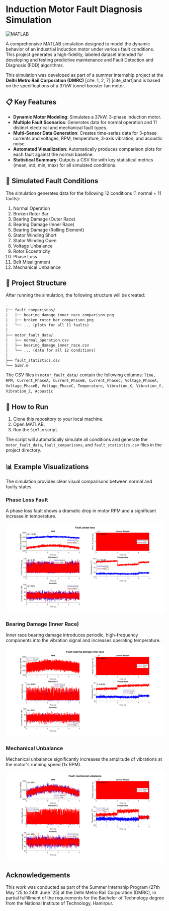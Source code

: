 # Induction Motor Fault Diagnosis Simulation

![MATLAB](https://img.shields.io/badge/Made%20with-MATLAB-0076A8?style=for-the-badge&logo=mathworks)

A comprehensive MATLAB simulation designed to model the dynamic behavior of an industrial induction motor under various fault conditions. This project generates a high-fidelity, labeled dataset intended for developing and testing predictive maintenance and Fault Detection and Diagnosis (FDD) algorithms.

This simulation was developed as part of a summer internship project at the **Delhi Metro Rail Corporation (DMRC)** [cite: 1, 2, 7] [cite_start]and is based on the specifications of a 37kW tunnel booster fan motor.

## 📋 Key Features

* **Dynamic Motor Modeling**: Simulates a 37kW, 3-phase induction motor.
* **Multiple Fault Scenarios**: Generates data for normal operation and 11 distinct electrical and mechanical fault types.
* **Multi-Sensor Data Generation**: Creates time-series data for 3-phase currents and voltages, RPM, temperature, 3-axis vibration, and acoustic noise.
* **Automated Visualization**: Automatically produces comparison plots for each fault against the normal baseline.
* **Statistical Summary**: Outputs a CSV file with key statistical metrics (mean, std, min, max) for all simulated conditions.

## 🔩 Simulated Fault Conditions

The simulation generates data for the following 12 conditions (1 normal + 11 faults):

1.  Normal Operation
2.  Broken Rotor Bar
3.  Bearing Damage (Outer Race)
4.  Bearing Damage (Inner Race)
5.  Bearing Damage (Rolling Element)
6.  Stator Winding Short
7.  Stator Winding Open
8.  Voltage Unbalance
9.  Rotor Eccentricity
10. Phase Loss
11. Belt Misalignment
12. Mechanical Unbalance

## 📂 Project Structure

After running the simulation, the following structure will be created:

```
.
├── fault_comparisons/
│   ├── bearing_damage_inner_race_comparison.png
│   ├── broken_rotor_bar_comparison.png
│   └── ... (plots for all 11 faults)
│
├── motor_fault_data/
│   ├── normal_operation.csv
│   ├── bearing_damage_inner_race.csv
│   └── ... (data for all 12 conditions)
│
├── fault_statistics.csv
└── Sim7.m
```

The CSV files in `motor_fault_data/` contain the following columns:
`Time, RPM, Current_PhaseA, Current_PhaseB, Current_PhaseC, Voltage_PhaseA, Voltage_PhaseB, Voltage_PhaseC, Temperature, Vibration_X, Vibration_Y, Vibration_Z, Acoustic`

## 🚀 How to Run

1.  Clone this repository to your local machine.
2.  Open MATLAB.
3. Run the `Sim7.m` script.

The script will automatically simulate all conditions and generate the `motor_fault_data`, `fault_comparisons`, and `fault_statistics.csv` files in the project directory.

## 📊 Example Visualizations

The simulation provides clear visual comparisons between normal and faulty states.

### Phase Loss Fault
A phase loss fault shows a dramatic drop in motor RPM and a significant increase in temperature.

![Phase Loss Comparison](fault_comparisions/phase_loss_comparison.png)

### Bearing Damage (Inner Race)
Inner race bearing damage introduces periodic, high-frequency components into the vibration signal and increases operating temperature.

![Bearing Damage Inner Race Comparison](bearing_damage_inner_race_comparison.png)

### Mechanical Unbalance
Mechanical unbalance significantly increases the amplitude of vibrations at the motor's running speed (1x RPM).

![Mechanical Unbalance Comparison](mechanical_unbalance_comparison.png)

## Acknowledgements

This work was conducted as part of the Summer Internship Program (27th May '25 to 24th June '25) at the Delhi Metro Rail Corporation (DMRC), in partial fulfillment of the requirements for the Bachelor of Technology degree from the National Institute of Technology, Hamirpur.


